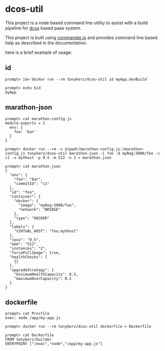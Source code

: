 # dcos-util

This project is a node based command line utility to assist with a build
pipeline for [dcos](http://docs.mesosphere.com/) based paas system.

This project is built using [commander.js](https://github.com/tj/commander.js) and provides command line based help as described in the documentation.

here is a brief example of usage:

## id
```
prompt> id=`docker run --rm tonykerz/dcos-util id myApp.devBuild`
```
```
prompt> echo $id
myApp
```

## marathon-json
```
prompt> cat marathon-config.js
module.exports = {
  env: {
    foo: 'bar'
  }
}
```
```
prompt> docker run --rm -v $(pwd)/marathon-config.js:/marathon-config.js tonykerz/dcos-util marathon-json -i foo -d myReg:5000/foo -c c1 -v myVhost -p 0.5 -m 512 -n 2 > marathon.json
```
```
prompt> cat marathon.json
{
  "env": {
    "foo": "bar",
    "commitId": "c1"
  },
  "id": "foo",
  "container": {
    "docker": {
      "image": "myReg:5000/foo",
      "network": "BRIDGE"
    },
    "type": "DOCKER"
  },
  "labels": {
    "VIRTUAL_HOST": "foo.myVhost"
  },
  "cpus": "0.5",
  "mem": "512",
  "instances": "2",
  "forcePullImage": true,
  "healthChecks": [
    {}
  ],
  "upgradeStrategy": {
    "minimumHealthCapacity": 0.5,
    "maximumOverCapacity": 0.2
  }
}
```

## dockerfile
```
prompt> cat Procfile
exec: node /app/my-app.js
```
```
prompt> docker run --rm tonykerz/dcos-util dockerfile > Dockerfile
```
```
prompt> cat Dockerfile
FROM tonykerz/builder
ENTRYPOINT ["/exec","node","/app/my-app.js"]
```

